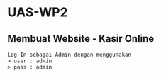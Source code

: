 # UAS-WP2
## Membuat Website - Kasir Online
    Log-In sebagai Admin dengan menggunakan
    > user : admin
    > pass : admin
